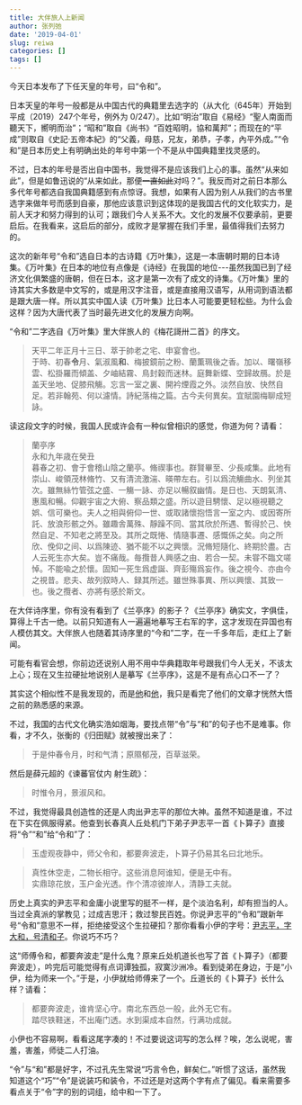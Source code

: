 ```yaml
---
title: 大伴旅人上新闻
author: 张列弛
date: '2019-04-01'
slug: reiwa
categories: []
tags: []
---
```

今天日本发布了下任天皇的年号，曰“令和”。  

日本天皇的年号一般都是从中国古代的典籍里去选字的（从大化（645年）开始到平成（2019）247个年号，例外为 0/247）。比如“明治”取自《易经》“聖人南面而聽天下，嚮明而治”；“昭和”取自《尚书》“百姓昭明，協和萬邦”；而现在的“平成”则取自《史記·五帝本紀》的“父義，母慈，兄友，弟恭，子孝，內平外成。”“令和”是日本历史上有明确出处的年号中第一个不是从中国典籍里找灵感的。  

不过，日本的年号是否出自中国书，我觉得不是应该我们上心的事。虽然“从来如此”，但是如鲁迅说的“从来如此，那便~~一直如此~~对吗？”。我反而对之前日本那么多代年号都选自我国典籍感到有点惊讶。我想，如果有人因为别人从我们的古书里选字来做年号而感到自豪，那他应该意识到这体现的是我国古代的文化软实力，是前人天才和努力得到的认可；跟我们今人关系不大。文化的发展不仅要承前，更要启后。在我看来，这启后的部分，成败才是掌握在我们手里，最值得我们去努力的。   

这次的新年号“令和”选自日本的古诗籍《万叶集》，这是一本唐朝时期的日本诗集。《万叶集》在日本的地位有点像是《诗经》在我国的地位---虽然我国已到了经济文化俱繁盛的唐朝，但在日本，这才是第一次有了成文的诗集。《万叶集》里的诗其实大多数是中文写的，或是用汉字注音，或是直接用汉语写，从用词到语法都是跟大唐一样。所以其实中国人读《万叶集》比日本人可能要更轻松些。为什么会这样？因为大唐代表了当时最先进文化的发展方向啊。  

“令和”二字选自《万叶集》里大伴旅人的《梅花謌卅二首》的序文。  

> 天平二年正月十三日、萃于帥老之宅、申宴會也。  
于時、初春**令**月、氣淑風**和**、梅披鏡前之粉、蘭薫珮後之香。加以、曙嶺移雲、松掛羅而傾盖、夕岫結霧、鳥封穀而迷林。庭舞新蝶、空歸故鴈。於是盖天坐地、促膝飛觴。忘言一室之裏、開衿煙霞之外。淡然自放、快然自足。若非翰苑、何以濾情。詩紀落梅之篇。古今夫何異矣。宜賦園梅聊成短詠。  

读这段文字的时候，我国人民或许会有一种似曾相识的感觉，你道为何？请看：

> 蘭亭序　　　　　　　　 　　  
永和九年歳在癸丑  
暮春之初、會于會稽山陰之蘭亭。脩禊事也。群賢畢至、少長咸集。此地有崇山、峻領茂林脩竹、又有清流激湍、暎帶左右。引以爲流觴曲水、列坐其次。雖無絲竹管弦之盛、一觴一詠、亦足以暢叙幽情。是日也、天朗氣清、惠風和暢。仰觀宇宙之大俯、察品類之盛。所以遊目騁懷、足以極視聽之娯、信可樂也。夫人之相與俯仰一世、或取諸懷抱悟言一室之内、或因寄所託、放浪形骸之外。雖趣舎萬殊、靜躁不同、當其欣於所遇、暫得於己、怏然自足、不知老之將至及。其所之既惓、情隨事遷、感慨係之矣。向之所欣、俛仰之间、以爲陳迹、猶不能不以之興懷。況脩短隨化、終期於盡。古人云死生亦大矣。豈不痛哉。毎攬昔人興感之由、若合一契。未甞不臨文嗟悼。不能喩之於懷。固知一死生爲虚誕、齊彭殤爲妄作。後之視今、亦由今之視昔。悲夫、故列叙時人、録其所述。雖世殊事異、所以興懷、其致一也。後之攬者、亦將有感於斯文。  

在大伴诗序里，你有没有看到了《兰亭序》的影子？《兰亭序》确实文，字俱佳，算得上千古一绝。以前只知道有人一遍遍地摹写王右军的字，这才发现在异国也有人模仿其文。大伴旅人也随着其诗序里的“今和”二字，在一千多年后，走红上了新闻。  

可能有看官会想，你前边还说别人用不用中华典籍取年号跟我们今人无关，不该太上心；现在又生拉硬扯地说别人是摹写《兰亭序》，这是不是有点心口不一了？  

其实这个相似性不是我发现的，而是[他](https://blog.goo.ne.jp/taketorinooyaji/e/cb4212aeac2591afaf82ee34ed5e0a60)和[他](https://blog.goo.ne.jp/kato-takanori2015/e/761d258c6a219d0ec834fae6090d3e51)，我只是看完了他们的文章才恍然大悟之前的熟悉感的来源。  

不过，我国的古代文化确实浩如烟海，要找点带“令”与“和”的句子也不是难事。你看，才不久，张衡的《归田赋》就被搜出来了：  

>于是仲春令月，时和气清；原隰郁茂，百草滋荣。

然后是薛元超的《谏蕃官仗内 射生疏》：

>时惟令月，景淑风和。

不过，我觉得最具创造性的还是人肉出尹志平的那位大神。虽然不知道是谁，不过在下实在佩服得紧。他查到长春真人丘处机门下弟子尹志平一首《卜算子》直接将“令”“和”给“令和”了：

> 玉虚观夜静中，师父令和，都要奔波走，卜算子仍易其名曰北地乐。

> 真性休空走，二物长相守。这些消息阿谁知，便是无中有。  
实鼎琼花放，玉户金光透。作个清凉彼岸人，清静工夫就。  

历史上真实的尹志平和金庸小说里写的挺不一样，是个淡泊名利，却有担当的人。当过全真派的掌教见；过成吉思汗；救过黎民百姓。你说尹志平的“令和”跟新年号“令和”意思不一样，拒绝接受这个生拉硬扣？那你看看小伊的字号：[尹志平，字大和，号清和子](https://zh.wikipedia.org/wiki/%E5%B0%B9%E5%BF%97%E5%B9%B3)。你说巧不巧？  

这“师傅令和，都要奔波走”是什么鬼？原来丘处机道长也写了首《卜算子》（都要奔波走），吟完后可能觉得有点词谭独孤，寂寞沙洲冷。看到徒弟在身边，于是“小伊，给为师来一个。”于是，小伊就给师傅来了一个。丘道长的《卜算子》长什么样？请看： 

>都要奔波走，谁肯坚心守。南北东西总一般，此外无它有。    
踏尽铁鞋迷，不出庵门透。水到渠成本自然，行满功成就。

小伊也不容易啊，看看这尾字凑的！不过要说这词写的怎么样？唉，怎么说呢，害羞，害羞，师徒二人打油。   

“令”与“和”都是好字，不过孔先生常说“巧言令色，鲜矣仁。”听惯了这话，虽然我知道这个“巧”“令”是说装巧和装令，不过还是对这两个字有点了偏见。看来需要多看点关于“令”字的别的词组，给中和一下了。

